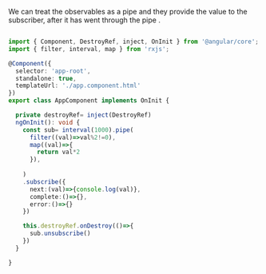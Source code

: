 We can treat the observables as a pipe and they provide the value to the subscriber, after it has went through the pipe .

```typescript

import { Component, DestroyRef, inject, OnInit } from '@angular/core';
import { filter, interval, map } from 'rxjs';

@Component({
  selector: 'app-root',
  standalone: true,
  templateUrl: './app.component.html'
})
export class AppComponent implements OnInit {

  private destroyRef= inject(DestroyRef)
  ngOnInit(): void {
    const sub= interval(1000).pipe(
      filter((val)=>val%2!=0),
      map((val)=>{
        return val*2
      }),
      
    )
    .subscribe({
      next:(val)=>{console.log(val)},
      complete:()=>{},
      error:()=>{}
    })

    this.destroyRef.onDestroy(()=>{
      sub.unsubscribe()
    })
  }

}

```
